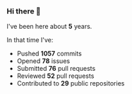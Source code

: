 ### Hi there 👋

I've been here about **5** years.

In that time I've:

- Pushed **1057** commits
- Opened **78** issues
- Submitted **76** pull requests
- Reviewed **52** pull requests
- Contributed to **29** public repositories

<!-- ![My scrobbles](https://lastfm-recently-played.vercel.app/api?user=dotdub) -->
